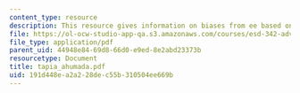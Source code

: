 ```yaml
---
content_type: resource
description: This resource gives information on biases from ee based on practice.
file: https://ol-ocw-studio-app-qa.s3.amazonaws.com/courses/esd-342-advanced-system-architecture-spring-2006/191d448ea2a228dec55b310504ee669b_tapia_ahumada.pdf
file_type: application/pdf
parent_uid: 44948e84-69d8-66d0-e9ed-8e2abd23373b
resourcetype: Document
title: tapia_ahumada.pdf
uid: 191d448e-a2a2-28de-c55b-310504ee669b
---
```

